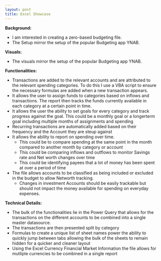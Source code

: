 ```yaml
---
layout: post
title: Excel Showcase
---
```

**Background:**
- I am interested in creating a zero-based budgeting file. 
- The Setup mirror the setup of the popular Budgeting app YNAB.

**Visuals:**
- The visuals mirror the setup of the popular Budgeting app YNAB.

**Functionalities:**

- Transactions are added to the relevant accounts and are attributed to the relevant spending categories. To do this I use a VBA script to ensure the necessary formulas are added when a new transaction appears.
- It allows the user to assign funds to categories based on inflows and transactions. The report then tracks the funds currently available in each category at a certain point in time.
- It allows the user the ability to set goals for every category and track progress against the goal. This could be a monthly goal or a longerterm goal including multiple months of assignments and spending
- Recurring transactions are automatically added based on their frequency and the Account they are steup against
- It allows the ability to report on spending over time. 
    - This could be to compare spending at the same point in the month compared to another month by category or account
    - This could be comparing inflows and outflows to monitor Savings rate and Net worth changes over time
    - This could be identifying payees that a lot of money has been spent at over a period of time
- The file allows accounts to be classified as being included or excluded in the budget to allow Networth tracking.
    - Changes in investment Accounts should be easily trackable but should not impact the money available for spending on everyday expenses.
    
**Technical Details:**
- The bulk of the functionalities lie in the Power Query that allows for the transactions on the different accounts to be combined into a single master datasource. 
- The transactions are then presented split by category 
- Formulas to create a unique list of sheet names power the ability to quickly jump between tabs allowing the bulk of the sheets to remain hidden for a quicker and cleaner layout
- Using the Excel Currency Financial Market Information the file allows for mutliple currencies to be combined in a single report